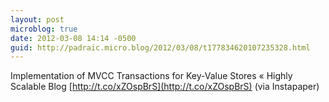 ```yaml
---
layout: post
microblog: true
date: 2012-03-08 14:14 -0500
guid: http://padraic.micro.blog/2012/03/08/t177834620107235328.html
---
```

Implementation of MVCC Transactions for Key-Value Stores « Highly Scalable Blog [http://t.co/xZOspBrS](http://t.co/xZOspBrS) (via Instapaper)
